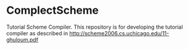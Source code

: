 ComplectScheme
==============

Tutorial Scheme Compiler.
This repository is for developing the tutorial compiler as described in http://scheme2006.cs.uchicago.edu/11-ghuloum.pdf
